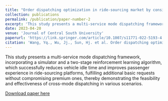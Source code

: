 ```yaml
---
title: "Order dispatching optimization in ride-sourcing market by considering cross service modes"
collection: publications
permalink: /publication/paper-number-2
excerpt: 'This study presents a multi-service mode dispatching framework, incorporating a simulator and a two-stage reinforcement learning algorithm, which successfully reduces vehicle idle time and improves passenger experience in ride-sourcing platforms, fulfilling additional basic requests without compromising premium ones.'
date: 2023-04-20
venue: 'Journal of Central South University'
paperurl: 'https://link.springer.com/article/10.1007/s11771-022-5193-4'
citation: 'Wang, Yq., Wu, Jj., Sun, Hj. et al. Order dispatching optimization in ride-sourcing market by considering cross service modes. J. Cent. South Univ. 30, 642–653 (2023). https://doi.org/10.1007/s11771-022-5193-4'
---
```

This study presents a multi-service mode dispatching framework, incorporating a simulator and a two-stage reinforcement learning algorithm, which successfully reduces vehicle idle time and improves passenger experience in ride-sourcing platforms, fulfilling additional basic requests without compromising premium ones, thereby demonstrating the feasibility and effectiveness of cross-mode dispatching in various scenarios.

[Download paper here](https://link.springer.com/article/10.1007/s11771-022-5193-4)

<!-- Recommended citation: Wang, Yq., Wu, Jj., Sun, Hj. et al. Order dispatching optimization in ride-sourcing market by considering cross service modes. J. Cent. South Univ. 30, 642–653 (2023). https://doi.org/10.1007/s11771-022-5193-4 -->